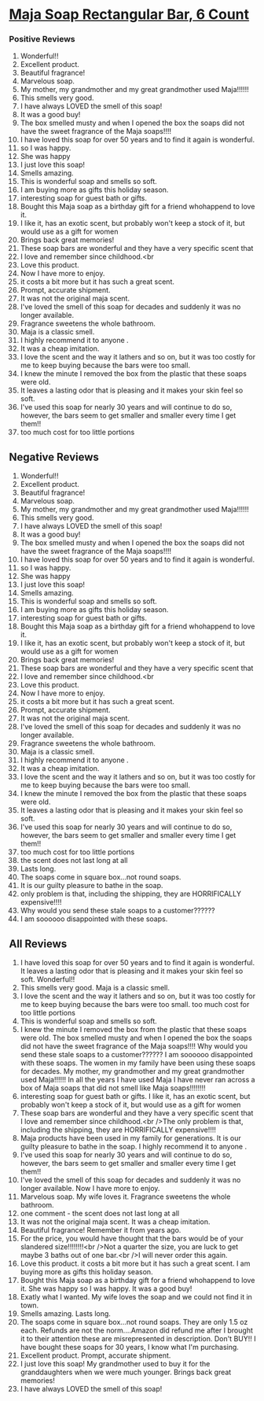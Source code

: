 # [Maja Soap Rectangular Bar, 6 Count](https://products.checkmycream.com/products/Maja-Soap-Rectangular-Bar-6-Count.html)

### Positive Reviews

<ol>
      <li>Wonderful!!</li>
      <li>Excellent product.  </li>
      <li>Beautiful fragrance!  </li>
      <li>Marvelous soap.  </li>
      <li>My mother, my grandmother and my great grandmother used Maja!!!!!!  </li>
      <li>This smells very good.</li>
      <li>I have always LOVED the smell of this soap!</li>
      <li>It was a good buy!</li>
      <li>The box smelled musty and when I opened the box the soaps did not have the sweet fragrance of the Maja soaps!!!!  </li>
      <li>I have loved this soap for over 50 years and to find it again is wonderful.</li>
      <li>so I was happy.</li>
      <li>She was happy</li>
      <li>I just love this soap!  </li>
      <li>Smells amazing.</li>
      <li>This is wonderful soap and smells so soft.</li>
      <li>I am buying more as gifts this holiday season.</li>
      <li>interesting soap for guest bath or gifts.</li>
      <li>Bought this Maja soap as a birthday gift for a friend whohappend to love it.</li>
      <li>I like it, has an exotic scent, but probably won&#x27;t keep a stock of it, but would use as a gift for women</li>
      <li>Brings back great memories!</li>
      <li>These soap bars are wonderful and they have a very specific scent that  </li>
      <li>I love and remember since childhood.&lt;br</li>
      <li>Love this product.</li>
      <li>Now I have more to enjoy.</li>
      <li>it costs a bit more but it has such a great scent.</li>
      <li>Prompt, accurate shipment.</li>
      <li>It was not the original maja scent.</li>
      <li>I&#x27;ve loved the smell of this soap for decades and suddenly it was no longer available.  </li>
      <li>Fragrance sweetens the whole bathroom.</li>
      <li>Maja is a classic smell.</li>
      <li>I highly recommend it to anyone .</li>
      <li>It was  a cheap  imitation.</li>
      <li>I love the scent and the way it lathers and so on, but it was too costly for me to keep buying because the bars were too small.  </li>
      <li>I knew the minute I removed the box from the plastic that these soaps were old.  </li>
      <li>It leaves a lasting odor that is pleasing and it makes your skin feel so soft.</li>
      <li>I&#x27;ve used this soap for nearly 30 years and will continue to do so, however, the bars seem to get smaller and smaller every time I get them!!</li>
      <li>too much cost for too little portions</li>
</ol>


<h2>Negative Reviews</h2>
<ol>
<li> Wonderful!!</li>
<li> Excellent product.  </li>
<li> Beautiful fragrance!  </li>
<li> Marvelous soap.  </li>
<li> My mother, my grandmother and my great grandmother used Maja!!!!!!  </li>
<li> This smells very good.</li>
<li> I have always LOVED the smell of this soap!</li>
<li> It was a good buy!</li>
<li> The box smelled musty and when I opened the box the soaps did not have the sweet fragrance of the Maja soaps!!!!  </li>
<li> I have loved this soap for over 50 years and to find it again is wonderful.</li>
<li> so I was happy.</li>
<li> She was happy</li>
<li> I just love this soap!  </li>
<li> Smells amazing.</li>
<li> This is wonderful soap and smells so soft.</li>
<li> I am buying more as gifts this holiday season.</li>
<li> interesting soap for guest bath or gifts.</li>
<li> Bought this Maja soap as a birthday gift for a friend whohappend to love it.</li>
<li> I like it, has an exotic scent, but probably won&#x27;t keep a stock of it, but would use as a gift for women</li>
<li> Brings back great memories!</li>
<li> These soap bars are wonderful and they have a very specific scent that  </li>
<li> I love and remember since childhood.&lt;br</li>
<li> Love this product.</li>
<li> Now I have more to enjoy.</li>
<li> it costs a bit more but it has such a great scent.</li>
<li> Prompt, accurate shipment.</li>
<li> It was not the original maja scent.</li>
<li> I&#x27;ve loved the smell of this soap for decades and suddenly it was no longer available.  </li>
<li> Fragrance sweetens the whole bathroom.</li>
<li> Maja is a classic smell.</li>
<li> I highly recommend it to anyone .</li>
<li> It was  a cheap  imitation.</li>
<li> I love the scent and the way it lathers and so on, but it was too costly for me to keep buying because the bars were too small.  </li>
<li> I knew the minute I removed the box from the plastic that these soaps were old.  </li>
<li> It leaves a lasting odor that is pleasing and it makes your skin feel so soft.</li>
<li> I&#x27;ve used this soap for nearly 30 years and will continue to do so, however, the bars seem to get smaller and smaller every time I get them!!</li>
<li> too much cost for too little portions</li>
<li> the scent does not last long at all</li>
<li> Lasts long.</li>
<li> The soaps come in square box...not round soaps.</li>
<li> It is our guilty pleasure to bathe in the soap.  </li>
<li> only problem is that, including the shipping, they are HORRIFICALLY expensive!!!!</li>
<li> Why would you send these stale soaps to a customer??????  </li>
<li> I am soooooo disappointed with these soaps.</li>
</ol>

<h2>All Reviews</h2>

<ol>
    <li> I have loved this soap for over 50 years and to find it again is wonderful. It leaves a lasting odor that is pleasing and it makes your skin feel so soft. Wonderful!!</li>
    <li> This smells very good. Maja is a classic smell.</li>
    <li> I love the scent and the way it lathers and so on, but it was too costly for me to keep buying because the bars were too small.  too much cost for too little portions</li>
    <li> This is wonderful soap and smells so soft.</li>
    <li> I knew the minute I removed the box from the plastic that these soaps were old.  The box smelled musty and when I opened the box the soaps did not have the sweet fragrance of the Maja soaps!!!!  Why would you send these stale soaps to a customer??????  I am soooooo disappointed with these soaps. The women in my family have been using these soaps for decades.  My mother, my grandmother and my great grandmother used Maja!!!!!!  In all the years I have used Maja I have never ran across a box of Maja soaps that did not smell like Maja soaps!!!!!!!!</li>
    <li> interesting soap for guest bath or gifts. I like it, has an exotic scent, but probably won&#x27;t keep a stock of it, but would use as a gift for women</li>
    <li> These soap bars are wonderful and they have a very specific scent that  I love and remember since childhood.&lt;br /&gt;The only problem is that, including the shipping, they are HORRIFICALLY expensive!!!!</li>
    <li> Maja products have been used in my family for generations.  It is our guilty pleasure to bathe in the soap.  I highly recommend it to anyone .</li>
    <li> I&#x27;ve used this soap for nearly 30 years and will continue to do so, however, the bars seem to get smaller and smaller every time I get them!!</li>
    <li> I&#x27;ve loved the smell of this soap for decades and suddenly it was no longer available.  Now I have more to enjoy.</li>
    <li> Marvelous soap.  My wife loves it.  Fragrance sweetens the whole bathroom.</li>
    <li> one comment - the scent does not last long at all</li>
    <li> It was not the original maja scent. It was  a cheap  imitation.</li>
    <li> Beautiful fragrance!  Remember it from years ago.</li>
    <li> For the price, you would have thought that the bars would be of your slandered size!!!!!!!!&lt;br /&gt;Not a quarter the size, you are luck to get maybe 3 baths out of one bar.&lt;br /&gt;I will never order this again.</li>
    <li> Love this product. it costs a bit more but it has such a great scent. I am buying more as gifts this holiday season.</li>
    <li> Bought this Maja soap as a birthday gift for a friend whohappend to love it. She was happy so I was happy. It was a good buy!</li>
    <li> Exatly what I wanted.  My wife loves the soap and we could not find it in town.</li>
    <li> Smells amazing. Lasts long.</li>
    <li> The soaps come in square box...not round soaps. They are only 1.5 oz each. Refunds are not the norm....Amazon did refund me after I brought it to their attention these are misrepresented in description. Don&#x27;t BUY!! I have bought these soaps for 30 years, I know what I&#x27;m purchasing.</li>
    <li> Excellent product.  Prompt, accurate shipment.</li>
    <li> I just love this soap!  My grandmother used to buy it for the granddaughters when we were much younger.  Brings back great memories!</li>
    <li> I have always LOVED the smell of this soap!</li>
</ol>




